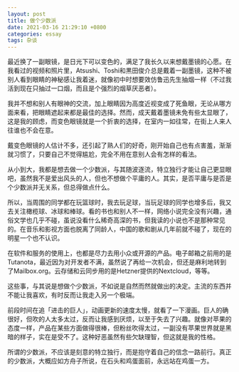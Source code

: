 ```yaml
---
layout: post
title: 做个少数派
date: 2021-03-16 21:29:10 +0800
categories: essay
tags: 杂谈
---
```


最近换了一副眼镜，是日光下可以变色的，满足了我长久以来想戴墨镜的心愿。在我看过的视频和照片里，Atsushi、Toshi和黒田俊介总是戴着一副墨镜，这种不被别人看到眼睛的神秘感让我着迷，就像初中时想要效仿鲁迅先生抽烟一样（不过我活到现在只抽过一口烟，而且是个强烈的烟草厌恶者）。

我并不想和别人有眼神的交流，加上眼睛因为高度近视变成了死鱼眼，无论从哪方面来看，把眼睛遮起来都是最佳的选择。然而，成天戴着墨镜未免有些太显眼了，这是我的顾虑，而变色眼镜就是一个折衷的选择，在室内一如往常，在街上人来人往谁也不会在意。

戴变色眼镜的人估计不多，还引起了熟人们的好奇，刚开始自己也有点害羞，渐渐就习惯了，只要自己不觉得尴尬，完全不用在意别人会有怎样的看法。

从小到大，我都是想去做一个少数派，与其随波逐流，特立独行才能让自己更显眼吧，虽然我不是爱出风头的人，但也不想做个平庸的人。其实，是否平庸与是否是个少数派并无关系，但总得做点什么。

所以，当周围的同学都在玩篮球时，我去玩足球，当玩足球的同学也增多后，我又去关注橄榄球、冰球和棒球。看的书也和别人不一样，网络小说完全没有兴趣，通俗文学也几乎不碰，虽说没看什么稀奇高深的书，但我读的小说也不是那种常见的。在音乐和影视方面也脱离了同龄人，中国的歌和剧从几年前就不碰了，现在的明星一个也不认识。

在软件和服务的使用上，也都是尽力去用小众或开源的产品。电子邮箱之前用的是Tutanota，最近因为对开发者不满，虽然说了再给一次机会，但还是麻利地转到了Mailbox.org。云存储和云同步用的是Hetzner提供的Nextcloud，等等。

这些事，与其说是想做个少数派，不如说是自然而然就做出的决定。主流的东西并不能让我喜欢，有时反而让我走入另一个极端。

前段时间在追「进击的巨人」，动画更新的速度太慢，就看了一下漫画。巨人的确很好，但吹的人太多太过，反而让我感到厌烦，以至于失去了兴趣。就像对苹果的态度一样，产品在某些方面做得很棒，但粉丝吹得太过，一副没有苹果世界就是黑暗的样子，实在是受不了。这种好恶虽然有些欠缺理智，但这就是我的性格。

所谓的少数派，不应该是刻意的特立独行，而是抱守着自己的信念一路前行。真正的少数派，大概应如方舟子所说，在石头和鸡蛋面前，永远站在鸡蛋一方。